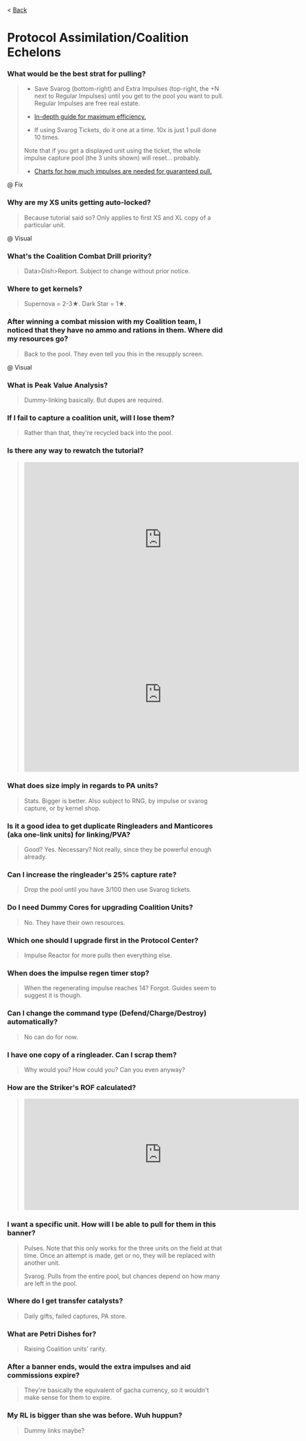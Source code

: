 < [Back](/GFL/mainpage)

# Protocol Assimilation/Coalition Echelons

### What would be the best strat for pulling?

> - Save Svarog (bottom-right) and Extra Impulses (top-right, the +N next to Regular Impulses) until you get to the pool you want to pull. Regular Impulses are free real estate.
>
> - [In-depth guide for maximum efficiency.](https://old.reddit.com/r/girlsfrontline/comments/ojazqj/weekly_commanders_lounge_july_13_2021/h5gg71b/)
>
> - If using Svarog Tickets, do it one at a time. 10x is just 1 pull done 10 times.
>
> Note that if you get a displayed unit using the ticket, the whole impulse capture pool (the 3 units shown) will reset... probably. <!-- @ Fix -->
>
> - [Charts for how much impulses are needed for guaranteed pull.](https://old.reddit.com/r/girlsfrontline/comments/rau1tq/weekly_commanders_lounge_december_07_2021/hnq60nf/)

@ Fix

### Why are my XS units getting auto-locked?

> Because tutorial said so? Only applies to first XS and XL copy of a particular unit.

@ Visual

### What's the Coalition Combat Drill priority?

> Data>Dish>Report. Subject to change without prior notice.

### Where to get kernels?

> Supernova = 2-3★. Dark Star = 1★.

### After winning a combat mission with my Coalition team, I noticed that they have no ammo and rations in them. Where did my resources go?

> Back to the pool. They even tell you this in the resupply screen.

@ Visual

### What is Peak Value Analysis?

> Dummy-linking basically. But dupes are required.

### If I fail to capture a coalition unit, will I lose them?

> Rather than that, they're recycled back into the pool.

### Is there any way to rewatch the tutorial?

> <iframe width="640" height="360" src="https://www.youtube.com/embed/tD7JgQcIQHM" frameborder="0" allowfullscreen></iframe>
>
> <iframe width="640" height="360" src="https://www.youtube.com/embed/_s9ZY5wDLYE" frameborder="0" allowfullscreen></iframe>

### What does size imply in regards to PA units?

> Stats. Bigger is better. Also subject to RNG, by impulse or svarog capture, or by kernel shop.

### Is it a good idea to get duplicate Ringleaders and Manticores (aka one-link units) for linking/PVA?

> Good? Yes. Necessary? Not really, since they be powerful enough already.

### Can I increase the ringleader's 25% capture rate?

> Drop the pool until you have 3/100 then use Svarog tickets.

### Do I need Dummy Cores for upgrading Coalition Units?

> No. They have their own resources.

### Which one should I upgrade first in the Protocol Center?

> Impulse Reactor for more pulls then everything else.

### When does the impulse regen timer stop?

> When the regenerating impulse reaches 14? Forgot. Guides seem to suggest it is though.

### Can I change the command type (Defend/Charge/Destroy) automatically?

> No can do for now.

### I have one copy of a ringleader. Can I scrap them?

> Why would you? How could you? Can you even anyway?

### How are the Striker's ROF calculated?

> <iframe id="reddit-embed" src="https://www.redditmedia.com/r/girlsfrontline/comments/qkzc9s/weekly_commanders_lounge_november_02_2021/hjecs3p/?depth=1&amp;showmore=false&amp;embed=true&amp;showmedia=false&amp;theme=dark" sandbox="allow-scripts allow-same-origin allow-popups" style="border: none;" height="259" width="640" scrolling="no"></iframe>

### I want a specific unit. How will I be able to pull for them in this banner?

> Pulses. Note that this only works for the three units on the field at that time. Once an attempt is made, get or no, they will be replaced with another unit.
>
> Svarog. Pulls from the entire pool, but chances depend on how many are left in the pool.

### Where do I get transfer catalysts?

> Daily gifts, failed captures, PA store.

### What are Petri Dishes for?

> Raising Coalition units' rarity.

### After a banner ends, would the extra impulses and aid commissions expire?

> They're basically the equivalent of gacha currency, so it wouldn't make sense for them to expire.

### My RL is bigger than she was before. Wuh huppun?

> Dummy links maybe?